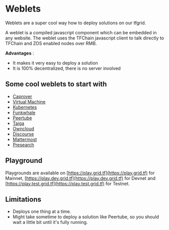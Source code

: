 # Weblets

Weblets are a super cool way how to deploy solutions on our tfgrid.

A weblet is a compiled javascript component which can be embedded in any website.
The weblet uses the TFChain javascript client to talk directly to TFChain and ZOS enabled nodes over RMB.

__Advantages__ :

- It makes it very easy to deploy a solution
- It is 100% decentralized, there is no server involved

## Some cool weblets to start with

- [Caprover](weblets_caprover)
- [Virtual Machine](weblets_vm)
- [Kubernetes](weblets_k8s)
- [Funkwhale](weblets_funkwhale)
- [Peertube](weblets_peertube)
- [Taiga](weblets_taiga)
- [Owncloud](weblets_owncloud)
- [Discourse](weblets_discourse)
- [Mattermost](weblets_mattermost)
- [Presearch](weblets_presearch)

## Playground

Playgrounds are available on [https://play.grid.tf](https://play.grid.tf) for Mainnet, [https://play.dev.grid.tf](https://play.dev.grid.tf) for Devnet and [https://play.test.grid.tf](https://play.test.grid.tf) for Testnet.

## Limitations

- Deploys one thing at a time.
- Might take sometime to deploy a solution like Peertube, so you should wait a little bit until it's fully running.